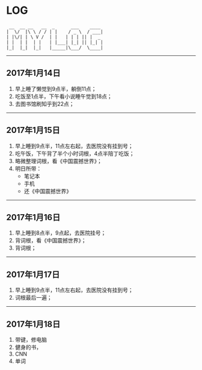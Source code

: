 # LOG

```
 __  __ __   __  _      ___    ____ 
|  \/  |\ \ / / | |    / _ \  / ___|
| |\/| | \ V /  | |   | | | || |  _ 
| |  | |  | |   | |___| |_| || |_| |
|_|  |_|  |_|   |_____|\___/  \____|
```
---

## 2017年1月14日
1. 早上睡了懒觉到9点半，躺倒11点；
2. 吃饭至1点半，下午看小说睡午觉到18点；
3. 去图书馆刷知乎到22点；

---

## 2017年1月15日
1. 早上睡到9点半，11点左右起，去医院没有挂到号；
2. 吃午饭，下午背了半个小时词根，4点半陪丁吃饭；
3. 略微整理词根，看《中国震撼世界》；
4. 明日所带：
    - 笔记本
    - 手机
    - 还《中国震撼世界》
---

## 2017年1月16日
1. 早上睡到8点半，9点起，去医院挂号；
2. 背词根，看《中国震撼世界》；
3. 背词根；

---

## 2017年1月17日
1. 早上睡到9点半，11点左右起，去医院没有挂到号；
2. 词根最后一遍；


---

## 2017年1月18日
1. 带键，修电脑
2. 健身的书，
3. CNN
4. 单词
